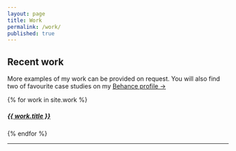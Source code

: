 ```yaml
---
layout: page
title: Work
permalink: /work/
published: true
---
```


## Recent work
More examples of my work can be provided on request.  You will also find two of favourite case studies on my [Behance profile &rarr;](https://www.behance.net/jwchunglaweec1)

<div class="posts">
  {% for work in site.work %}
  <h5>
  <a href="{{ work.url | prepend: site.baseurl }}">{{ work.title }}</a>
  </h5>
  {% endfor %}
</div>

---
